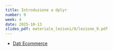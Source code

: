 ```yaml
---
title: Introduzione a dplyr
number: 9
week: 4
date: 2025-10-13
slides_pdf: materiale_lezioni/9/lezione_9.pdf
---
```


- [Dati Ecommerce](../materiale_lezioni/9/ecommerce.csv)